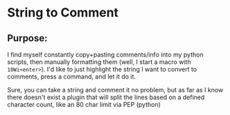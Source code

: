# String to Comment
## Purpose:
I find myself constantly copy+pasting comments/info into my python scripts, then manually formatting them (well, I start a macro with `10Wi<enter>`). I'd like to just highlight the string I want to convert to comments, press a command, and let it do it.

Sure, you can take a string and comment it no problem, but as far as I know there doesn't exist a plugin that will split the lines based on a defined character count, like an 80 char limit via PEP (python)

